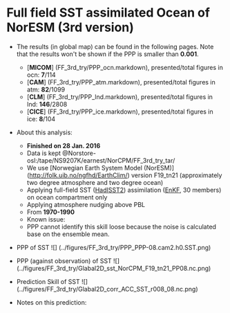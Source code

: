 Full field SST assimilated Ocean of NorESM (3rd version)
==========

  * The results (in global map) can be found in the following pages. Note that the results won't be shown if the PPP is smaller than __0.001__.

    * [__MICOM__] (FF_3rd_try/PPP_ocn.markdown), presented/total figures in ocn: __7__/114 
    * [__CAM__] (FF_3rd_try/PPP_atm.markdown), presented/total figures in atm: __82__/1099 
    * [__CLM__] (FF_3rd_try/PPP_lnd.markdown), presented/total figures in lnd: __146__/2808 
    * [__CICE__] (FF_3rd_try/PPP_ice.markdown), presented/total figures in ice: __8__/104 

  * About this analysis:
    * __Finished on 28 Jan. 2016__
    * Data is kept @Norstore-osl:/tape/NS9207K/earnest/NorCPM/FF_3rd_try_tar/
    * We use [Norwegian Earth System Model (NorESM)] (http://folk.uib.no/ngfhd/EarthClim/) version F19_tn21 (approximately two degree atmosphere and two degree ocean)
    * Applying full-field SST ([HadISST2](http://www.metoffice.gov.uk/hadobs/hadisst2/)) assimilation ([EnKF](http://enkf.nersc.no/), 30 members) on ocean compartment only
    * Applying atmosphere nudging above PBL
    * From __1970-1990__
    * Known issue:  
    * PPP cannot identify this skill loose because the noise is calculated base on the ensemble mean. 
  * PPP of SST ![] (../figures/FF_3rd_try/PPP_PPP-08.cam2.h0.SST.png)
  * PPP (against observation) of SST ![] (../figures/FF_3rd_try/Glabal2D_sst_NorCPM_F19_tn21_PP08.nc.png)
  * Prediction Skill of SST ![] (../figures/FF_3rd_try/Glabal2D_corr_ACC_SST_r008_08.nc.png)
  * Notes on this prediction:

